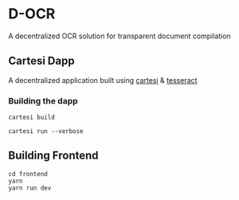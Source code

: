 # D-OCR

A decentralized OCR solution for transparent document compilation

## Cartesi Dapp

A decentralized application built using [cartesi](cartesi.io) & [tesseract](https://github.com/tesseract-ocr/tesseract)

### Building the dapp

```
cartesi build

cartesi run --verbose
```

## Building Frontend

```
cd frontend
yarn
yarn run dev

```
